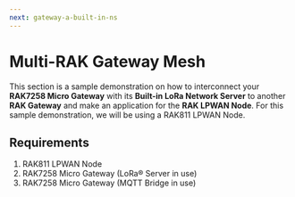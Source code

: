 ```yaml
---
next: gateway-a-built-in-ns
---
```


# Multi-RAK Gateway Mesh

This section is a sample demonstration on how to interconnect your **RAK7258 Micro Gateway** with its **Built-in LoRa Network Server** to another **RAK Gateway** and make an application for the **RAK LPWAN Node**. For this sample demonstration, we will be using a RAK811 LPWAN Node.

## Requirements
1. RAK811 LPWAN Node
2. RAK7258 Micro Gateway (LoRa® Server in use)
3. RAK7258 Micro Gateway (MQTT Bridge in use)